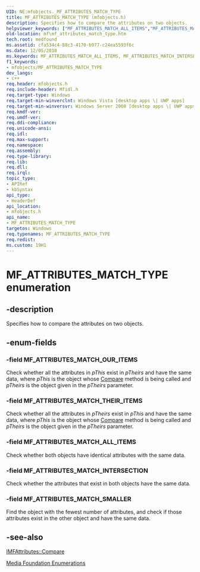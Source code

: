 ```yaml
---
UID: NE:mfobjects._MF_ATTRIBUTES_MATCH_TYPE
title: MF_ATTRIBUTES_MATCH_TYPE (mfobjects.h)
description: Specifies how to compare the attributes on two objects.helpviewer_keywords: ["MF_ATTRIBUTES_MATCH_ALL_ITEMS","MF_ATTRIBUTES_MATCH_INTERSECTION","MF_ATTRIBUTES_MATCH_OUR_ITEMS","MF_ATTRIBUTES_MATCH_SMALLER","MF_ATTRIBUTES_MATCH_THEIR_ITEMS","MF_ATTRIBUTES_MATCH_TYPE","MF_ATTRIBUTES_MATCH_TYPE enumeration [Media Foundation]","cfa534c4-88c3-4170-b977-c24ea5593f6c","mf.mf_attributes_match_type","mfobjects/MF_ATTRIBUTES_MATCH_ALL_ITEMS","mfobjects/MF_ATTRIBUTES_MATCH_INTERSECTION","mfobjects/MF_ATTRIBUTES_MATCH_OUR_ITEMS","mfobjects/MF_ATTRIBUTES_MATCH_SMALLER","mfobjects/MF_ATTRIBUTES_MATCH_THEIR_ITEMS","mfobjects/MF_ATTRIBUTES_MATCH_TYPE"]
old-location: mf\mf_attributes_match_type.htm
tech.root: medfound
ms.assetid: cfa534c4-88c3-4170-b977-c24ea5593f6c
ms.date: 12/05/2018
ms.keywords: MF_ATTRIBUTES_MATCH_ALL_ITEMS, MF_ATTRIBUTES_MATCH_INTERSECTION, MF_ATTRIBUTES_MATCH_OUR_ITEMS, MF_ATTRIBUTES_MATCH_SMALLER, MF_ATTRIBUTES_MATCH_THEIR_ITEMS, MF_ATTRIBUTES_MATCH_TYPE, MF_ATTRIBUTES_MATCH_TYPE enumeration [Media Foundation], cfa534c4-88c3-4170-b977-c24ea5593f6c, mf.mf_attributes_match_type, mfobjects/MF_ATTRIBUTES_MATCH_ALL_ITEMS, mfobjects/MF_ATTRIBUTES_MATCH_INTERSECTION, mfobjects/MF_ATTRIBUTES_MATCH_OUR_ITEMS, mfobjects/MF_ATTRIBUTES_MATCH_SMALLER, mfobjects/MF_ATTRIBUTES_MATCH_THEIR_ITEMS, mfobjects/MF_ATTRIBUTES_MATCH_TYPE
f1_keywords:
- mfobjects/MF_ATTRIBUTES_MATCH_TYPE
dev_langs:
- c++
req.header: mfobjects.h
req.include-header: Mfidl.h
req.target-type: Windows
req.target-min-winverclnt: Windows Vista [desktop apps \| UWP apps]
req.target-min-winversvr: Windows Server 2008 [desktop apps \| UWP apps]
req.kmdf-ver: 
req.umdf-ver: 
req.ddi-compliance: 
req.unicode-ansi: 
req.idl: 
req.max-support: 
req.namespace: 
req.assembly: 
req.type-library: 
req.lib: 
req.dll: 
req.irql: 
topic_type:
- APIRef
- kbSyntax
api_type:
- HeaderDef
api_location:
- mfobjects.h
api_name:
- MF_ATTRIBUTES_MATCH_TYPE
targetos: Windows
req.typenames: MF_ATTRIBUTES_MATCH_TYPE
req.redist: 
ms.custom: 19H1
---
```


# MF_ATTRIBUTES_MATCH_TYPE enumeration


## -description



Specifies how to compare the attributes on two objects.




## -enum-fields




### -field MF_ATTRIBUTES_MATCH_OUR_ITEMS

Check whether all the attributes in <i>pThis</i> exist in <i>pTheirs</i> and have the same data, where <i>pThis</i> is the object whose <a href="https://docs.microsoft.com/windows/desktop/api/mfobjects/nf-mfobjects-imfattributes-compare">Compare</a> method is being called and <i>pTheirs</i> is the object given in the <i>pTheirs</i> parameter.


### -field MF_ATTRIBUTES_MATCH_THEIR_ITEMS

Check whether all the attributes in <i>pTheirs</i> exist in <i>pThis</i> and have the same data, where <i>pThis</i> is the object whose <a href="https://docs.microsoft.com/windows/desktop/api/mfobjects/nf-mfobjects-imfattributes-compare">Compare</a> method is being called and <i>pTheirs</i> is the object given in the <i>pTheirs</i> parameter.


### -field MF_ATTRIBUTES_MATCH_ALL_ITEMS

Check whether both objects have identical attributes with the same data.


### -field MF_ATTRIBUTES_MATCH_INTERSECTION

Check whether the attributes that exist in both objects have the same data.


### -field MF_ATTRIBUTES_MATCH_SMALLER

Find the object with the fewest number of attributes, and check if those attributes exist in the other object and have the same data.


## -see-also




<a href="https://docs.microsoft.com/windows/desktop/api/mfobjects/nf-mfobjects-imfattributes-compare">IMFAttributes::Compare</a>



<a href="https://docs.microsoft.com/windows/desktop/medfound/media-foundation-enumerations">Media Foundation Enumerations</a>
 

 

